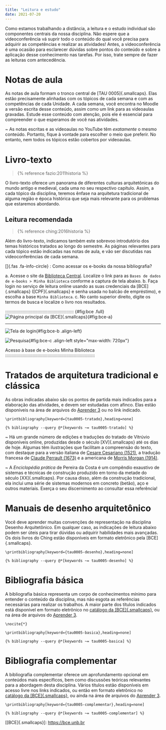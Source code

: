 ```yaml
---
title: "Leitura e estudo"
date: 2021-07-20
---
```


<section>

Como estamos trabalhando a distância, a leitura e o estudo individual
são componentes centrais da nossa disciplina. Não espere que a
videoconferência vá suprir todo o conteúdo do qual você precisa para
adquirir as competências e realizar as atividades! Antes, a
videoconferência é uma ocasião para esclarecer dúvidas sobre pontos do
conteúdo e sobre a aplicação desse conhecimento nas tarefas. Por isso,
trate sempre de fazer as leituras com antecedência.

</section>

# Notas de aula #

As notas de aula formam o tronco central de [TAU 0005]{.smallcaps}. Elas
estão precisamente alinhadas com os tópicos de cada semana e com as
competências de cada Unidade. A cada semana, você encontra no Moodle a
versão escrita desse conteúdo, assim como um link para as videoaulas
gravadas. Estude esse conteúdo com atenção, pois ele é essencial para
compreender o que esperamos de você nas atividades.

<i class="fas fa-check-circle"></i>
~ As notas escritas e as videoaulas no YouTube têm *exatamente* o mesmo conteúdo.
  Portanto, fique à vontade para escolher o meio que preferir.
  No entanto, nem todos os tópicos estão cobertos por videoaulas.

# Livro-texto #

> {% reference fazio:2011historia %}

O livro-texto oferece um panorama de diferentes culturas arquitetônicas
do mundo antigo e medieval, cada uma no seu respectivo capítulo. Assim,
a cada tópico da disciplina, teremos ênfase na arquitetura tradicional
de alguma região e época histórica que seja mais relevante para os
problemas que estaremos abordando.

## Leitura recomendada ##

> {% reference ching:2016historia %}

Além do livro-texto, indicamos também este sobrevoo introdutório dos temas históricos
tratados ao longo do semestre. As páginas relevantes para cada tópico
estão indicadas nas notas de aula, e vão ser discutidas nas
videoconferências de cada semana.

[]{.fas .fa-info-circle}
: Como acessar os e-books da nossa bibliografia?

<!-- -->

a. Acesse o site da [Biblioteca Central](https://bce.unb.br). Localize o
   link para as `Bases de dados de e-books > Minha Biblioteca` conforme a
   captura de tela abaixo.
b. Faça login no serviço de leitura online
   usando as suas credenciais da [BCE]{.smallcaps} ([CPF]{.smallcaps} e
   senha usada no balcão de empréstimo), e escolha a base `Minha Biblioteca`.
c. No canto superior direito, digite os termos de busca e localize o
   livro nos resultados.

::::::::::::::::::::::::::::::::::::::::::::::::::::::: {#fig:bce .full}
![Página principal da [BCE]{.smallcaps}](https://hcommons.org/app/uploads/sites/1002372/2022/01/bce-a.jpg){#fig:bce-a}

* * * *

![Tela de login](https://hcommons.org/app/uploads/sites/1002372/2022/01/bce-b.jpg){#fig:bce-b .align-left}

![Pesquisa](https://hcommons.org/app/uploads/sites/1002372/2022/01/bce-c.jpg){#fig:bce-c .align-left style="max-width: 720px"}

Acesso à base de e-books Minha Biblioteca
::::::::::::::::::::::::::::::::::::::::::::::::::::::::::::::::::::::::

# Tratados de arquitetura tradicional e clássica #

As obras indicadas abaixo são os pontos de partida mais indicados para a
elaboração das atividades, e devem ser estudadas com afinco. Elas estão
disponíveis na área de arquivos do [Aprender 3][] ou no link indicado.

```{=latex}
\printbibliography[keyword={tau0005-tratado},heading=none]
```

```{=html}
{% bibliography --query @*[keywords ~= tau0005-tratado] %}
```

<i class="fas fa-check-circle"></i>

~ Há um grande número de edições e traduções do tratado de Vitrúvio
  disponíveis online, produzidas desde o século [XV]{.smallcaps} até os
  dias de hoje. Algumas têm ilustrações que facilitam a compreensão do
  texto, com destaque para a versão italiana de [Cesare Cesariano
  (1521)][], a tradução francesa de [Claude Perrault (1673)][] e a
  americana de [Morris Morgan (1914)][].

<i class="fas fa-exclamation-triangle"></i>

~ A *Enciclopédia prática* de Pereira da Costa é um compêndio exaustivo
  de sistemas e técnicas de construção produzido em torno da metade do
  século [XX]{.smallcaps}. Por causa disso, além da construção
  tradicional, ela inclui uma série de sistemas modernos em concreto
  (betão), aço e outros materiais. Exerça o seu discernimento ao
  consultar essa referência!

# Manuais de desenho arquitetônico #

Você deve aprender muitas convenções de representação na disciplina
Desenho Arquitetônico. Em qualquer caso, as indicações de leitura abaixo
podem ser úteis para tirar dúvidas ou adquirir habilidades mais
avançadas. Os dois livros do Ching estão disponíveis em formato
eletrônico pela [BCE]{.smallcaps}.

```{=latex}
\printbibliography[keyword={tau0005-desenho},heading=none]
```

```{=html}
{% bibliography --query @*[keywords ~= tau0005-desenho] %}
```

# Bibliografia básica #

A bibliografia básica representa um corpo de conhecimentos mínimo para
entender o conteúdo da disciplina, mas não esgota as referências
necessárias para realizar os trabalhos. A maior parte dos títulos
indicados está disponível em formato eletrônico no [catálogo da
[BCE]{.smallcaps}](https://bce.unb.br), ou
na área de arquivos do [Aprender 3][].

```{=latex}
\nocite{*}

\printbibliography[keyword={tau0005-basica},heading=none]
```

```{=html}
{% bibliography --query @*[keywords ~= tau0005-basica] %}
```

# Bibliografia complementar #

A bibliografia complementar oferece um aprofundamento opcional em
conteúdos mais específicos, bem como discussões teóricas relevantes para
a abordagem desta disciplina. Vários títulos estão disponíveis em acesso
livre nos links indicados, ou então em formato eletrônico no [catálogo
da [BCE]{.smallcaps}](https://bce.unb.br), ou ainda na área de arquivos
do [Aprender 3][].

```{=latex}
\printbibliography[keyword={tau0005-complementar},heading=none]
```

```{=html}
{% bibliography --query @*[keywords ~= tau0005-complementar] %}
```

[[BCE]{.smallcaps}]: https://bce.unb.br

[Aprender 3]: https://aprender3.unb.br/course/view.php?id=8552

[Microsoft Teams]: https://teams.microsoft.com/l/team/19%3aUsJdAp730q1MDQwmuqPX1xrVCzihj-ZgM2WnodRSnmw1%40thread.tacv2/conversations?groupId=d022e11c-3e61-4d38-a5e3-e4e1e8590e32&tenantId=ec359ba1-630b-4d2b-b833-c8e6d48f8059

[Cesare Cesariano (1521)]: http://archive.org/details/gri_33125008262210

[Claude Perrault (1673)]: http://archive.org/details/gri_33125008503100

[Morris Morgan (1914)]: http://archive.org/details/vitruviusthetenbooksonarchitecture
